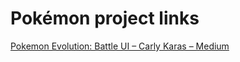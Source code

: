 # Pokémon project links
[Pokemon Evolution: Battle UI – Carly Karas – Medium](https://medium.com/@carly.karas/pokemon-evolution-battle-ui-52def00c1ced)